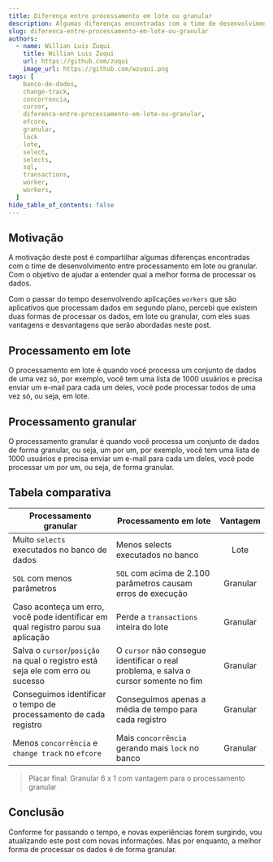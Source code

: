 ```yaml
---
title: Diferença entre processamento em lote ou granular
description: Algumas diferenças encontradas com o time de desenvolvimento entre processamento em lote ou granular
slug: diferenca-entre-processamento-em-lote-ou-granular
authors:
  - name: Willian Luis Zuqui
    title: Willian Luis Zuqui
    url: https://github.com/zuqui
    image_url: https://github.com/wzuqui.png
tags: [
    banco-de-dados,
    change-track,
    concorrencia,
    cursor,
    diferenca-entre-processamento-em-lote-ou-granular,
    efcore,
    granular,
    lock
    lote,
    select,
    selects,
    sql,
    transactions,
    worker,
    workers,
  ]
hide_table_of_contents: false
---
```


## Motivação

A motivação deste post é compartilhar algumas diferenças encontradas com o time de desenvolvimento entre processamento em lote ou granular. Com o objetivo de ajudar a entender qual a melhor forma de processar os dados.

Com o passar do tempo desenvolvendo aplicações `workers` que são aplicativos que processam dados em segundo plano, percebi que existem duas formas de processar os dados, em lote ou granular, com eles suas vantagens e desvantagens que serão abordadas neste post.

## Processamento em lote

O processamento em lote é quando você processa um conjunto de dados de uma vez só, por exemplo, você tem uma lista de 1000 usuários e precisa enviar um e-mail para cada um deles, você pode processar todos de uma vez só, ou seja, em lote.

## Processamento granular

O processamento granular é quando você processa um conjunto de dados de forma granular, ou seja, um por um, por exemplo, você tem uma lista de 1000 usuários e precisa enviar um e-mail para cada um deles, você pode processar um por um, ou seja, de forma granular.

## Tabela comparativa

| Processamento granular                                                            | Processamento em lote                                                                | Vantagem |
| --------------------------------------------------------------------------------- | ------------------------------------------------------------------------------------ | :------: |
| Muito `selects` executados no banco de dados                                      | Menos selects executados no banco                                                    |   Lote   |
| `SQL` com menos parâmetros                                                        | `SQL` com acima de 2.100 parâmetros causam erros de execução                         | Granular |
| Caso aconteça um erro, você pode identificar em qual registro parou sua aplicação | Perde a `transactions` inteira do lote                                               | Granular |
| Salva o `cursor`/`posição` na qual o registro está seja ele com erro ou sucesso   | O `cursor` não consegue identificar o real problema, e salva o cursor somente no fim | Granular |
| Conseguimos identificar o tempo de processamento de cada registro                 | Conseguimos apenas a média de tempo para cada registro                               | Granular |
| Menos `concorrência` e `change track` no `efcore`                                 | Mais `concorrência` gerando mais `lock` no banco                                     | Granular |

> Placar final: Granular 6 x 1 com vantagem para o processamento granular

## Conclusão

Conforme for passando o tempo, e novas experiências forem surgindo, vou atualizando este post com novas informações. Mas por enquanto, a melhor forma de processar os dados é de forma granular.
